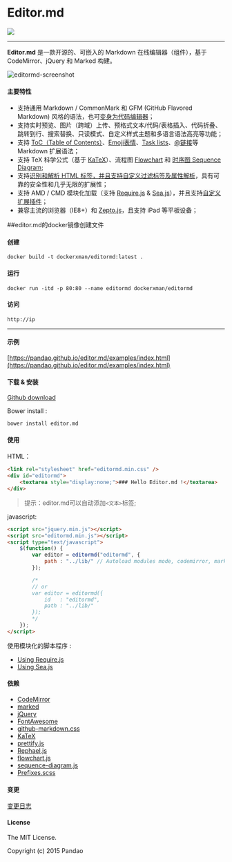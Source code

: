 # Editor.md

![](https://pandao.github.io/editor.md/images/logos/editormd-logo-180x180.png)

--------

**Editor.md** 是一款开源的、可嵌入的 Markdown 在线编辑器（组件），基于 CodeMirror、jQuery 和 Marked 构建。

![editormd-screenshot](https://pandao.github.io/editor.md/examples/images/editormd-screenshot.png "editormd-screenshot")


#### 主要特性

- 支持通用 Markdown / CommonMark 和 GFM (GitHub Flavored Markdown) 风格的语法，也可[变身为代码编辑器](https://pandao.github.io/editor.md/examples/change-mode.html)；
- 支持实时预览、图片（跨域）上传、预格式文本/代码/表格插入、代码折叠、跳转到行、搜索替换、只读模式、自定义样式主题和多语言语法高亮等功能；
- 支持 [ToC（Table of Contents）](https://pandao.github.io/editor.md/examples/toc.html)、[Emoji表情](https://pandao.github.io/editor.md/examples/emoji.html)、[Task lists](https://pandao.github.io/editor.md/examples/task-lists.html)、[@链接](https://pandao.github.io/editor.md/examples/@links.html)等 Markdown 扩展语法；
- 支持 TeX 科学公式（基于 [KaTeX](https://pandao.github.io/editor.md/examples/katex.html)）、流程图 [Flowchart](https://pandao.github.io/editor.md/examples/flowchart.html) 和 [时序图 Sequence Diagram](https://pandao.github.io/editor.md/examples/sequence-diagram.html);
- 支持[识别和解析 HTML 标签，并且支持自定义过滤标签及属性解析](https://pandao.github.io/editor.md/examples/html-tags-decode.html)，具有可靠的安全性和几乎无限的扩展性；
- 支持 AMD / CMD 模块化加载（支持 [Require.js](https://pandao.github.io/editor.md/examples/use-requirejs.html) & [Sea.js](https://pandao.github.io/editor.md/examples/use-seajs.html)），并且支持[自定义扩展插件](https://pandao.github.io/editor.md/examples/define-plugin.html)；
- 兼容主流的浏览器（IE8+）和 [Zepto.js](https://pandao.github.io/editor.md/examples/use-zepto.html)，且支持 iPad 等平板设备；

##editor.md的docker镜像创建文件

#### 创建

```shell
docker build -t dockerxman/editormd:latest .
```

#### 运行

```shell
docker run -itd -p 80:80 --name editormd dockerxman/editormd
```

#### 访问
```
http://ip
```
---


#### 示例

[https://pandao.github.io/editor.md/examples/index.html](https://pandao.github.io/editor.md/examples/index.html)

#### 下载 & 安装

[Github download](https://github.com/pandao/editor.md/archive/master.zip)

Bower install :

```shell
bower install editor.md
```

#### 使用

HTML：

```html
<link rel="stylesheet" href="editormd.min.css" />
<div id="editormd">
    <textarea style="display:none;">### Hello Editor.md !</textarea>
</div>
```

> 提示：editor.md可以自动添加` <文本> `标签;

javascript:

```html
<script src="jquery.min.js"></script>
<script src="editormd.min.js"></script>
<script type="text/javascript">
    $(function() {
        var editor = editormd("editormd", {
            path : "../lib/" // Autoload modules mode, codemirror, marked... dependents libs path
        });

        /*
        // or
        var editor = editormd({
            id   : "editormd",
            path : "../lib/"
        });
        */
    });
</script>
```

使用模块化的脚本程序 :

- [Using Require.js](https://github.com/pandao/editor.md/tree/master/examples/use-requirejs.html)
- [Using Sea.js](https://github.com/pandao/editor.md/tree/master/examples/use-seajs.html)

#### 依赖

* [CodeMirror](http://codemirror.net/ "CodeMirror")
* [marked](https://github.com/chjj/marked "marked")
* [jQuery](http://jquery.com/ "jQuery")
* [FontAwesome](http://fontawesome.io/ "FontAwesome")
* [github-markdown.css](https://github.com/sindresorhus/github-markdown-css "github-markdown.css")
* [KaTeX](http://khan.github.io/KaTeX/ "KaTeX")
* [prettify.js](http://code.google.com/p/google-code-prettify/ "prettify.js")
* [Rephael.js](http://raphaeljs.com/ "Rephael.js")
* [flowchart.js](http://adrai.github.io/flowchart.js/ "flowchart.js")
* [sequence-diagram.js](http://bramp.github.io/js-sequence-diagrams/ "sequence-diagram.js")
* [Prefixes.scss](https://github.com/pandao/prefixes.scss "Prefixes.scss")

#### 变更

[变更日志](https://github.com/pandao/editor.md/blob/master/CHANGE.md)

#### License

The MIT License.

Copyright (c) 2015 Pandao
